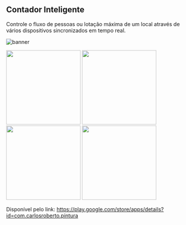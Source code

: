 ## Contador Inteligente

Controle o fluxo de pessoas ou lotação máxima de um local através de vários dispositivos sincronizados em tempo real.

![banner](https://user-images.githubusercontent.com/38302156/155972829-ec6af3ae-c89e-4eb8-be9a-9f4048976259.png)

<div>
    <img src='https://user-images.githubusercontent.com/38302156/155972916-2c896a84-c943-4daf-a008-1621ebfaa200.png' width=200px>
    <img src='https://user-images.githubusercontent.com/38302156/155972929-5eb9ca94-8929-4878-a163-3caf1284a92f.png' width=200px>
    <img src='https://user-images.githubusercontent.com/38302156/155972993-c4847847-ab90-4af0-b41b-6f5532f02be2.png' width=200px>
    <img src='https://user-images.githubusercontent.com/38302156/155973008-3df3bed8-8669-4f7e-a750-aef64477f7bf.png' width=200px>
</div>


Disponível pelo link: https://play.google.com/store/apps/details?id=com.carlosroberto.pintura
